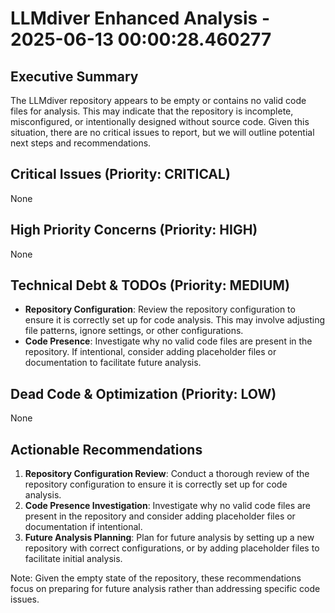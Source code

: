 # LLMdiver Enhanced Analysis - 2025-06-13 00:00:28.460277

## Executive Summary
The LLMdiver repository appears to be empty or contains no valid code files for analysis. This may indicate that the repository is incomplete, misconfigured, or intentionally designed without source code. Given this situation, there are no critical issues to report, but we will outline potential next steps and recommendations.

## Critical Issues (Priority: CRITICAL)
None

## High Priority Concerns (Priority: HIGH)
None

## Technical Debt & TODOs (Priority: MEDIUM)
- **Repository Configuration**: Review the repository configuration to ensure it is correctly set up for code analysis. This may involve adjusting file patterns, ignore settings, or other configurations.
- **Code Presence**: Investigate why no valid code files are present in the repository. If intentional, consider adding placeholder files or documentation to facilitate future analysis.

## Dead Code & Optimization (Priority: LOW)
None

## Actionable Recommendations
1. **Repository Configuration Review**: Conduct a thorough review of the repository configuration to ensure it is correctly set up for code analysis.
2. **Code Presence Investigation**: Investigate why no valid code files are present in the repository and consider adding placeholder files or documentation if intentional.
3. **Future Analysis Planning**: Plan for future analysis by setting up a new repository with correct configurations, or by adding placeholder files to facilitate initial analysis.

Note: Given the empty state of the repository, these recommendations focus on preparing for future analysis rather than addressing specific code issues.